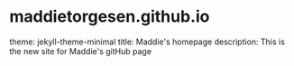 # maddietorgesen.github.io
theme: jekyll-theme-minimal
title: Maddie's homepage
description: This is the new site for Maddie's gitHub page

